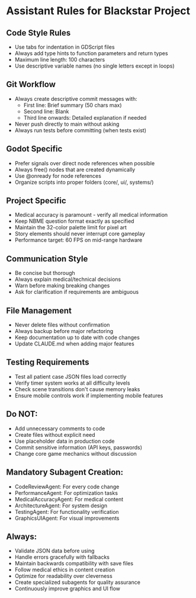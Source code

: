 # Assistant Rules for Blackstar Project

## Code Style Rules
- Use tabs for indentation in GDScript files
- Always add type hints to function parameters and return types
- Maximum line length: 100 characters
- Use descriptive variable names (no single letters except in loops)

## Git Workflow
- Always create descriptive commit messages with:
  - First line: Brief summary (50 chars max)
  - Second line: Blank
  - Third line onwards: Detailed explanation if needed
- Never push directly to main without asking
- Always run tests before committing (when tests exist)

## Godot Specific
- Prefer signals over direct node references when possible
- Always free() nodes that are created dynamically
- Use @onready for node references
- Organize scripts into proper folders (core/, ui/, systems/)

## Project Specific
- Medical accuracy is paramount - verify all medical information
- Keep NBME question format exactly as specified
- Maintain the 32-color palette limit for pixel art
- Story elements should never interrupt core gameplay
- Performance target: 60 FPS on mid-range hardware

## Communication Style
- Be concise but thorough
- Always explain medical/technical decisions
- Warn before making breaking changes
- Ask for clarification if requirements are ambiguous

## File Management
- Never delete files without confirmation
- Always backup before major refactoring
- Keep documentation up to date with code changes
- Update CLAUDE.md when adding major features

## Testing Requirements
- Test all patient case JSON files load correctly
- Verify timer system works at all difficulty levels
- Check scene transitions don't cause memory leaks
- Ensure mobile controls work if implementing mobile features

## Do NOT:
- Add unnecessary comments to code
- Create files without explicit need
- Use placeholder data in production code
- Commit sensitive information (API keys, passwords)
- Change core game mechanics without discussion

## Mandatory Subagent Creation:
- CodeReviewAgent: For every code change
- PerformanceAgent: For optimization tasks
- MedicalAccuracyAgent: For medical content
- ArchitectureAgent: For system design
- TestingAgent: For functionality verification
- GraphicsUIAgent: For visual improvements

## Always:
- Validate JSON data before using
- Handle errors gracefully with fallbacks
- Maintain backwards compatibility with save files
- Follow medical ethics in content creation
- Optimize for readability over cleverness
- Create specialized subagents for quality assurance
- Continuously improve graphics and UI flow